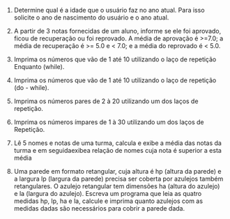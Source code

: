1. Determine qual é a idade que o usuário faz no ano atual. Para isso solicite o ano de nascimento do usuário e o ano atual.

2. A partir de 3 notas fornecidas de um aluno, informe se ele foi aprovado, ficou de recuperação ou foi reprovado. A média de aprovação é >=7.0; a média de recuperação é >= 5.0 e < 7.0; e a média do reprovado é < 5.0.

3. Imprima os números que vão de 1 até 10 utilizando o laço de repetição Enquanto (while).

4. Imprima os números que vão de 1 até 10 utilizando o laço de repetição (do - while).

5. Imprima os números pares de 2 à 20 utilizando um dos laços de repetição.

6. Imprima os números ímpares de 1 à 30 utilizando um dos laços de Repetição.

7. Lê 5 nomes e notas de uma turma, calcula e exibe a média das notas da turma e em seguidaexibea relação de nomes cuja nota é superior a esta média

8. Uma parede em formato retangular, cuja altura é hp (altura da parede) e a largura lp (largura da parede) precisa ser coberta por azulejos também retangulares. O azulejo retangular tem dimensões ha (altura do azulejo) e la (largura do azulejo). Escreva um programa que leia as quatro medidas hp, lp, ha e la, calcule e imprima quanto azulejos com as medidas dadas são necessários para cobrir a parede dada.

